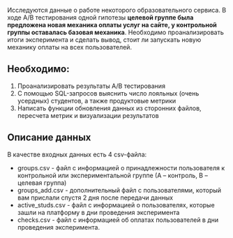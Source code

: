 Исследуются данные о работе некоторого образовательного сервиса.
В ходе A/B тестирования одной гипотезы **целевой группе была предложена новая механика оплаты услуг на сайте, у контрольной группы оставалась базовая механика**. Необходимо проанализировать итоги эксперимента и сделать вывод, стоит ли запускать новую механику оплаты на всех пользователей. 
## Необходимо: ##
1. Проанализировать результаты A/B тестирования  
2. С помощью SQL-запросов выяснить число лояльных (очень усердных) студентов, а также продуктовые метрики    
3. Написать функции обновления данных из сторонних файлов, пересчета метрик и визуализации результатов  

## Описание данных ##
 
В качестве входных данных есть 4 csv-файла:  
- groups.csv - файл с информацией о принадлежности пользователя к контрольной или экспериментальной группе (А – контроль, B – целевая группа) 
- groups_add.csv - дополнительный файл с пользователями, который вам прислали спустя 2 дня после передачи данных  
- active_studs.csv - файл с информацией о пользователях, которые зашли на платформу в дни проведения эксперимента 
- checks.csv - файл с информацией об оплатах пользователей в дни проведения эксперимента.
